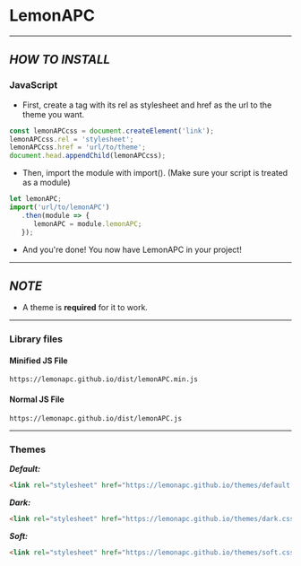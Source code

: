 # **LemonAPC**
---
## ***HOW TO INSTALL***
### **JavaScript**
- First, create a <link></link> tag with its rel as stylesheet and href as the url to the theme you want.
```javascript
const lemonAPCcss = document.createElement('link');
lemonAPCcss.rel = 'stylesheet';
lemonAPCcss.href = 'url/to/theme';
document.head.appendChild(lemonAPCcss);
```
- Then, import the module with import(). (Make sure your script is treated as a module)
```javascript
let lemonAPC;
import('url/to/lemonAPC')
   .then(module => {
      lemonAPC = module.lemonAPC;
   });
```
- And you're done! You now have LemonAPC in your project!
---
## ***NOTE***
- A theme is **required** for it to work.
---
### Library files
#### **Minified JS File**
```
https://lemonapc.github.io/dist/lemonAPC.min.js
```
#### **Normal JS File**
```
https://lemonapc.github.io/dist/lemonAPC.js
```
---
### Themes
***Default:***
```html
<link rel="stylesheet" href="https://lemonapc.github.io/themes/default.css">
```

***Dark:***
```html
<link rel="stylesheet" href="https://lemonapc.github.io/themes/dark.css">
```

***Soft:***
```html
<link rel="stylesheet" href="https://lemonapc.github.io/themes/soft.css">
```
